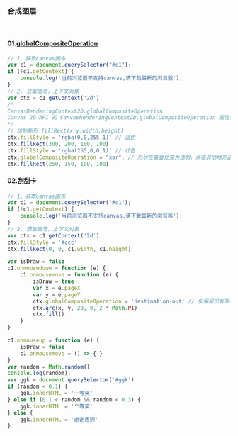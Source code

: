 ### 合成图层

<br/>

#### 01.[globalCompositeOperation](https://developer.mozilla.org/zh-CN/docs/Web/API/CanvasRenderingContext2D/globalCompositeOperation#xor)
  
```js
// 1、获取canvas画布
var c1 = document.querySelector("#c1");
if (!c1.getContext) {
    console.log('当前浏览器不支持canvas,请下载最新的浏览器');
}
// 2. 获取画笔，上下文对象
var ctx = c1.getContext('2d')
/* 
CanvasRenderingContext2D.globalCompositeOperation
Canvas 2D API 的 CanvasRenderingContext2D.globalCompositeOperation 属性设置要在绘制新形状时应用的合成操作的类型，其中 type 是用于标识要使用的合成或混合模式操作的字符串。 默认是source-over
*/
// 绘制矩形 fillRect(x,y,width,height)
ctx.fillStyle = 'rgba(0,0,255,1)' // 蓝色
ctx.fillRect(300, 200, 100, 100)
ctx.fillStyle = 'rgba(255,0,0,1)' // 红色
ctx.globalCompositeOperation = "xor"; // 形状在重叠处变为透明，并在其他地方正常绘制。
ctx.fillRect(250, 150, 100, 100)

```

<preview path="./demos/17/01.vue"></preview>



#### 02.刮刮卡
  
```js
// 1、获取canvas画布
var c1 = document.querySelector("#c1");
if (!c1.getContext) {
    console.log('当前浏览器不支持canvas,请下载最新的浏览器');
}
// 2. 获取画笔，上下文对象
var ctx = c1.getContext('2d')
ctx.fillStyle = '#ccc'
ctx.fillRect(0, 0, c1.width, c1.height)

var isDraw = false
c1.onmousedown = function (e) {
    c1.onmousemove = function (e) {
        isDraw = true
        var x = e.pageX
        var y = e.pageY
        ctx.globalCompositeOperation = 'destination-out' // 仅保留现有画布内容和新形状不重叠的部分。
        ctx.arc(x, y, 20, 0, 2 * Math.PI)
        ctx.fill()
    }
}

c1.onmouseup = function (e) {
    isDraw = false
    c1.onmousemove = () => { }
}
var random = Math.random()
console.log(random);
var ggk = document.querySelector('#ggk')
if (random < 0.1) {
    ggk.innerHTML = '一等奖'
} else if (0.1 < random && random < 0.3) {
    ggk.innerHTML = '二等奖'
} else {
    ggk.innerHTML = '谢谢惠顾'
}

```

<preview path="./demos/17/02.vue"></preview>